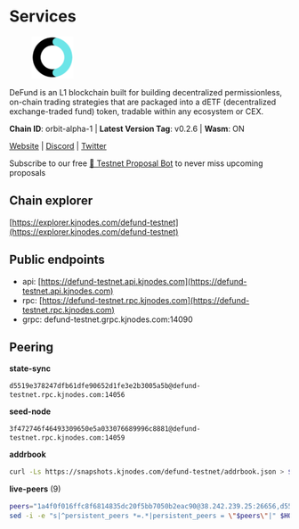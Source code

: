 # Services

<figure><img src="https://raw.githubusercontent.com/kj89/cosmos-images/main/logos/defund.png" alt=""><figcaption></figcaption></figure>

DeFund is an L1 blockchain built for building decentralized permissionless,  on-chain trading strategies that are packaged into a dETF (decentralized  exchange-traded fund) token, tradable within any ecosystem or CEX.

**Chain ID**: orbit-alpha-1 | **Latest Version Tag**: v0.2.6 | **Wasm**: ON

[Website](https://www.defund.app) | [Discord](https://discord.gg/FV26pRPZ3P) | [Twitter](https://twitter.com/defund_finance)



Subscribe to our free [🤖 Testnet Proposal Bot](https://t.me/kjnodes_testnet_proposal_bot) to never miss upcoming proposals


## Chain explorer
[https://explorer.kjnodes.com/defund-testnet](https://explorer.kjnodes.com/defund-testnet)

## Public endpoints

* api: [https://defund-testnet.api.kjnodes.com](https://defund-testnet.api.kjnodes.com)
* rpc: [https://defund-testnet.rpc.kjnodes.com](https://defund-testnet.rpc.kjnodes.com)
* grpc: defund-testnet.grpc.kjnodes.com:14090

## Peering

**state-sync**

```text
d5519e378247dfb61dfe90652d1fe3e2b3005a5b@defund-testnet.rpc.kjnodes.com:14056
```

**seed-node**

```text
3f472746f46493309650e5a033076689996c8881@defund-testnet.rpc.kjnodes.com:14059
```

**addrbook**
```bash
curl -Ls https://snapshots.kjnodes.com/defund-testnet/addrbook.json > $HOME/.defund/config/addrbook.json
```

**live-peers** (9)
```bash
peers="1a4f0f016ffc8f6814835dc20f5bb7050b2eac90@38.242.239.25:26656,d5519e378247dfb61dfe90652d1fe3e2b3005a5b@65.109.68.190:14056,34b72721aa503574a0709b1859fb1da2aa12ce70@88.99.3.158:11256,dfa7af21b8c6efebe8aa6028196324f9e0540bbc@94.130.55.76:39656,5a93bbc7e9dc368ccadd2627b35364e0bf06035e@31.187.74.29:26656,6999cca6c55576a48d4f227b87dc904fbdb085aa@65.21.134.202:26576,f417252166d6508a75371573f3c12e8abca238a5@65.108.108.52:13656,773b4e59036c6934cdd3c919fc74259aba7d8ab3@185.16.39.4:26656,0634225db2052d7b42f64d63d3d3f9edbbbb9309@65.109.104.111:56108"
sed -i -e "s|^persistent_peers *=.*|persistent_peers = \"$peers\"|" $HOME/.defund/config/config.toml
```
